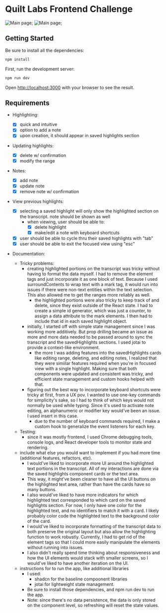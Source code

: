 # Quilt Labs Frontend Challenge

![Main page]("./public/screenshot_1.png");
![Main page]("./public/screenshot_2.png");

## Getting Started

Be sure to install all the dependencies:

```bash
npm install
```

First, run the development server:

```bash
npm run dev
```

Open [http://localhost:3000](http://localhost:3000) with your browser to see the result.

## Requirements

- Highlighting:

  - [x] quick and intuitive
  - [x] option to add a note
  - [x] upon creation, it should appear in saved highlights section

- Updating highlights:

  - [x] delete w/ confirmation
  - [x] modify the range

- Notes:

  - [x] add note
  - [x] update note
  - [x] remove note w/ confirmation

- View previous highlights:

  - [x] selecting a saved highlight will only show the highlighted section on the transcript. note should be shown as well
    - when viewing, user should be able to:
      - [x] delete highlight
      - [x] make/edit a note with keyboard shortcuts
  - [x] user should be able to cycle thru their saved highlights with "tab"
  - [x] user should be able to exit the focused view using "esc"

- Documentation:
  - Tricky problems:
    - creating highlighted portions on the transcript was tricky without having to format the data myself. I had to remove the element tags and just incorporate it as one block of text. Because I used surroundContents to wrap text with a mark tag, it would run into issues if there were non-text entities within the text selection. This also allowed me to get the ranges more reliably as well.
      - the highlighted portions were also tricky to keep track of and delete, since they exist outside of the React state. I had to create a simple id generator, which was just a counter, to assign a data attribute to the mark elements. I then had to include that id in each saved highlight object.
    - initially, I started off with simple state management since I was working more additively. But prop drilling became an issue as more and more data needed to be passed around to sync the transcript and the savedHighlights sections. I used jotai to provide a context-like environment.
      - the more I was adding features into the savedHighlights cards like editing range, deleting, and editing notes, I realized that they were simiilar features required when you're in focused view with a single highlight. Making sure that both components were updated and consistent was tricky, and efficient state management and custom hooks helped with that.
    - figuring out the best way to incorporate keyboard shortcuts were tricky at first, from a UX pov. I wanted to use one-key commands for simplicity's sake, so I had to think of which keys would not normally be used while typing. Since it's used to activate note editing, an alphanumeric or modifier key would've been an issue. I used insert in this case.
      - due to the number of keyboard commands required, I make a custom hook to generalize the event listeners for each key.
  - Testing:
    - since it was mostly frontend, I used Chrome debugging tools, console logs, and React developer tools to monitor state and rendering.
  - include what else you would want to implement if you had more time (additional features, refactors, etc).
    - I would've liked to incorporate more UI around the highlighted text portions in the transcript. All of my interactions are done via the saved highlights component cards or the text area.
    - This way, it might've been cleaner to have all the UI buttons on the highlighted text area, rather than have the cards have so many buttons.
    - I also would've liked to have more indicators for which highlighted text corresponded to which card on the saved highlights section. For now, I only have one color for the highlighted text, and no identifiers to match it with a card. I likely probably color code the highlighted text to the background color of the card.
    - I would've liked to incorporate formatting of the transcript data to both preserve the original layout but also allow the highlighting function to work robustly. Currently, I had to get rid of the element tags so that I could more easily manipulate the elements without running into issues.
    - I also didn't really spend time thinking about responsiveness and how the UI elements would stack with smaller screens, so I would've liked to have another iteration on the UI.
  - instructions for to run the app, like additional libraries
    - I used:
      - shadcn for the baseline compoonent libraries
      - jotai for lightweight state management.
    - Be sure to install those dependencies, and npm run dev to run the app.
    - Note: since there's no data persistence, the data is only stored on the component level, so refreshing will reset the state values.
